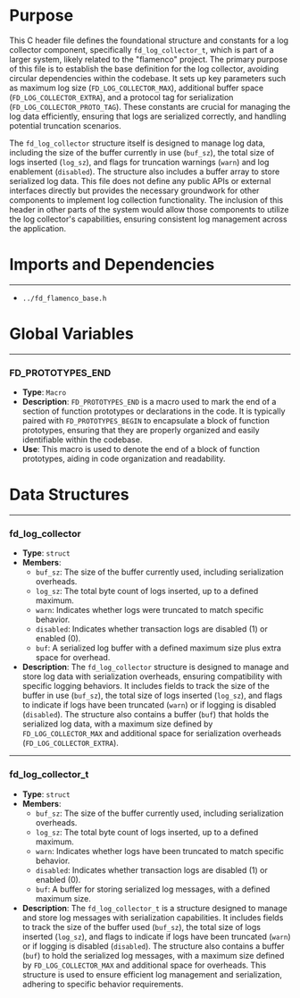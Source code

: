 # Purpose
This C header file defines the foundational structure and constants for a log collector component, specifically `fd_log_collector_t`, which is part of a larger system, likely related to the "flamenco" project. The primary purpose of this file is to establish the base definition for the log collector, avoiding circular dependencies within the codebase. It sets up key parameters such as maximum log size (`FD_LOG_COLLECTOR_MAX`), additional buffer space (`FD_LOG_COLLECTOR_EXTRA`), and a protocol tag for serialization (`FD_LOG_COLLECTOR_PROTO_TAG`). These constants are crucial for managing the log data efficiently, ensuring that logs are serialized correctly, and handling potential truncation scenarios.

The `fd_log_collector` structure itself is designed to manage log data, including the size of the buffer currently in use (`buf_sz`), the total size of logs inserted (`log_sz`), and flags for truncation warnings (`warn`) and log enablement (`disabled`). The structure also includes a buffer array to store serialized log data. This file does not define any public APIs or external interfaces directly but provides the necessary groundwork for other components to implement log collection functionality. The inclusion of this header in other parts of the system would allow those components to utilize the log collector's capabilities, ensuring consistent log management across the application.
# Imports and Dependencies

---
- `../fd_flamenco_base.h`


# Global Variables

---
### FD\_PROTOTYPES\_END
- **Type**: `Macro`
- **Description**: `FD_PROTOTYPES_END` is a macro used to mark the end of a section of function prototypes or declarations in the code. It is typically paired with `FD_PROTOTYPES_BEGIN` to encapsulate a block of function prototypes, ensuring that they are properly organized and easily identifiable within the codebase.
- **Use**: This macro is used to denote the end of a block of function prototypes, aiding in code organization and readability.


# Data Structures

---
### fd\_log\_collector
- **Type**: `struct`
- **Members**:
    - `buf_sz`: The size of the buffer currently used, including serialization overheads.
    - `log_sz`: The total byte count of logs inserted, up to a defined maximum.
    - `warn`: Indicates whether logs were truncated to match specific behavior.
    - `disabled`: Indicates whether transaction logs are disabled (1) or enabled (0).
    - `buf`: A serialized log buffer with a defined maximum size plus extra space for overhead.
- **Description**: The `fd_log_collector` structure is designed to manage and store log data with serialization overheads, ensuring compatibility with specific logging behaviors. It includes fields to track the size of the buffer in use (`buf_sz`), the total size of logs inserted (`log_sz`), and flags to indicate if logs have been truncated (`warn`) or if logging is disabled (`disabled`). The structure also contains a buffer (`buf`) that holds the serialized log data, with a maximum size defined by `FD_LOG_COLLECTOR_MAX` and additional space for serialization overheads (`FD_LOG_COLLECTOR_EXTRA`).


---
### fd\_log\_collector\_t
- **Type**: `struct`
- **Members**:
    - `buf_sz`: The size of the buffer currently used, including serialization overheads.
    - `log_sz`: The total byte count of logs inserted, up to a defined maximum.
    - `warn`: Indicates whether logs have been truncated to match specific behavior.
    - `disabled`: Indicates whether transaction logs are disabled (1) or enabled (0).
    - `buf`: A buffer for storing serialized log messages, with a defined maximum size.
- **Description**: The `fd_log_collector_t` is a structure designed to manage and store log messages with serialization capabilities. It includes fields to track the size of the buffer used (`buf_sz`), the total size of logs inserted (`log_sz`), and flags to indicate if logs have been truncated (`warn`) or if logging is disabled (`disabled`). The structure also contains a buffer (`buf`) to hold the serialized log messages, with a maximum size defined by `FD_LOG_COLLECTOR_MAX` and additional space for overheads. This structure is used to ensure efficient log management and serialization, adhering to specific behavior requirements.


